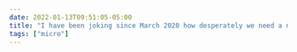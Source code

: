 ```yaml
---
date: 2022-01-13T09:51:05-05:00
title: "I have been joking since March 2020 how desperately we need a new Stromae album now,  but I could have never anticipated how perfect Multitudes is going to be for this moment."
tags: ["micro"]
---
```

